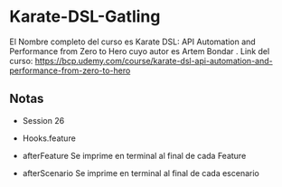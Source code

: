 # Karate-DSL-Gatling
El Nombre completo del curso es Karate DSL: API Automation and Performance from Zero to Hero cuyo autor es Artem Bondar . Link del curso: https://bcp.udemy.com/course/karate-dsl-api-automation-and-performance-from-zero-to-hero

## Notas
- Session 26
- Hooks.feature

- afterFeature
    Se imprime en terminal al final de cada Feature
- afterScenario
    Se imprime en terminal al final de cada escenario